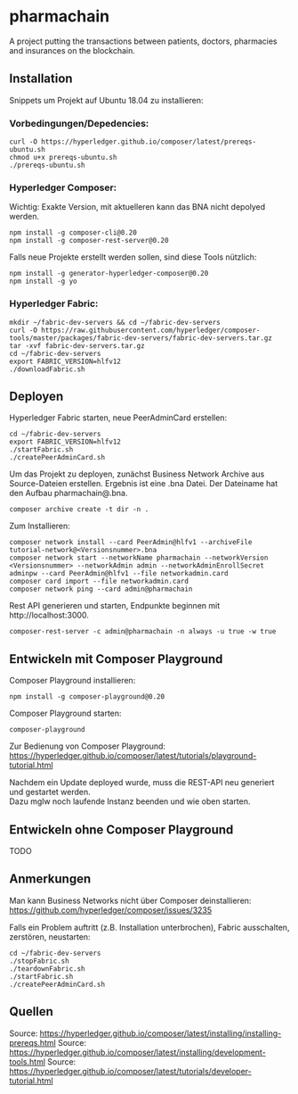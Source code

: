 # pharmachain

A project putting the transactions between patients, doctors, pharmacies and insurances on the blockchain.

## Installation

Snippets um Projekt auf Ubuntu 18.04 zu installieren:

### Vorbedingungen/Depedencies:
```
curl -O https://hyperledger.github.io/composer/latest/prereqs-ubuntu.sh
chmod u+x prereqs-ubuntu.sh
./prereqs-ubuntu.sh
```

### Hyperledger Composer:
Wichtig: Exakte Version, mit aktuelleren kann das BNA nicht depolyed werden.
```
npm install -g composer-cli@0.20
npm install -g composer-rest-server@0.20
```

Falls neue Projekte erstellt werden sollen, sind diese Tools nützlich:  
```
npm install -g generator-hyperledger-composer@0.20
npm install -g yo
```

### Hyperledger Fabric:
```
mkdir ~/fabric-dev-servers && cd ~/fabric-dev-servers
curl -O https://raw.githubusercontent.com/hyperledger/composer-tools/master/packages/fabric-dev-servers/fabric-dev-servers.tar.gz
tar -xvf fabric-dev-servers.tar.gz
cd ~/fabric-dev-servers
export FABRIC_VERSION=hlfv12
./downloadFabric.sh
```

## Deployen

Hyperledger Fabric starten, neue PeerAdminCard erstellen:  
```
cd ~/fabric-dev-servers
export FABRIC_VERSION=hlfv12
./startFabric.sh
./createPeerAdminCard.sh
```

Um das Projekt zu deployen, zunächst Business Network Archive aus Source-Dateien erstellen. 
Ergebnis ist eine .bna Datei. Der Dateiname hat den Aufbau pharmachain@<Versionsnummer>.bna.
  
```
composer archive create -t dir -n .

```

Zum Installieren:

```
composer network install --card PeerAdmin@hlfv1 --archiveFile tutorial-network@<Versionsnummer>.bna  
composer network start --networkName pharmachain --networkVersion <Versionsnummer> --networkAdmin admin --networkAdminEnrollSecret adminpw --card PeerAdmin@hlfv1 --file networkadmin.card
composer card import --file networkadmin.card
composer network ping --card admin@pharmachain

```

Rest API generieren und starten, Endpunkte beginnen mit http://localhost:3000.  

```
composer-rest-server -c admin@pharmachain -n always -u true -w true
```

## Entwickeln mit Composer Playground

Composer Playground installieren:  
```
npm install -g composer-playground@0.20
```

Composer Playground starten:
```
composer-playground
```

Zur Bedienung von Composer Playground:  
https://hyperledger.github.io/composer/latest/tutorials/playground-tutorial.html

Nachdem ein Update deployed wurde, muss die REST-API neu generiert und gestartet werden.  
Dazu mglw noch laufende Instanz beenden und wie oben starten. 

## Entwickeln ohne Composer Playground

TODO  

## Anmerkungen

Man kann Business Networks nicht über Composer deinstallieren:
https://github.com/hyperledger/composer/issues/3235

Falls ein Problem auftritt (z.B. Installation unterbrochen), Fabric ausschalten, zerstören, neustarten:
```
cd ~/fabric-dev-servers
./stopFabric.sh
./teardownFabric.sh
./startFabric.sh
./createPeerAdminCard.sh
```

## Quellen

Source: https://hyperledger.github.io/composer/latest/installing/installing-prereqs.html
Source: https://hyperledger.github.io/composer/latest/installing/development-tools.html
Source: https://hyperledger.github.io/composer/latest/tutorials/developer-tutorial.html  




